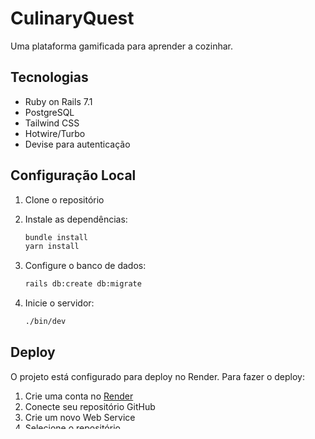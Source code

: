 # CulinaryQuest

Uma plataforma gamificada para aprender a cozinhar.

## Tecnologias

- Ruby on Rails 7.1
- PostgreSQL
- Tailwind CSS
- Hotwire/Turbo
- Devise para autenticação

## Configuração Local

1. Clone o repositório
2. Instale as dependências:

   ```bash
   bundle install
   yarn install
   ```

3. Configure o banco de dados:

   ```bash
   rails db:create db:migrate
   ```

4. Inicie o servidor:

   ```bash
   ./bin/dev
   ```

## Deploy

O projeto está configurado para deploy no Render. Para fazer o deploy:

1. Crie uma conta no [Render](https://render.com)
2. Conecte seu repositório GitHub
3. Crie um novo Web Service
4. Selecione o repositório
5. Use as seguintes configurações:
   - Environment: Ruby
   - Build Command: `./bin/render-build.sh`
   - Start Command: `bundle exec puma -C config/puma.rb`
6. Adicione as variáveis de ambiente:
   - `RAILS_MASTER_KEY` (obtenha do arquivo `config/master.key`)
   - `RAILS_ENV=production`
   - `RAILS_SERVE_STATIC_FILES=true`

## Licença

MIT
